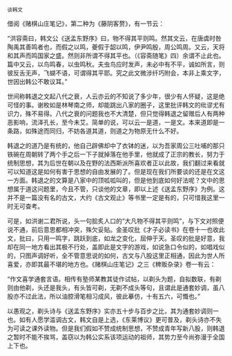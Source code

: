     谈韩文 

   借阅《赌棋山庄笔记》，第二种为《藤阴客赘》，有一节云：

   “洪容斋曰，韩文公《送孟东野序》曰，物不得其平则鸣。然其文云，在唐虞时咎陶禹其善鸣者也，而假之以鸣，夔假于韶以鸣，伊尹鸣殷，周公鸣周。又云，天将和其声而鸣国家之盛。然则非所谓不得其平也。（《容斋随笔》四）余谓不止此也。篇中又云，以鸟鸣春，以虫鸣秋。夫虫鸟应时发声，未必中有不平，诚如所言，则彼反舌无声，飞蝴不语，可谓得其平耶。究之此文微涉纤巧附会，本非上乘文字，世因出韩公不敢议耳。”

   世间称韩退之文起八代之衰，人云亦云的不知说了多少年，很少有人怀疑，这是绝可怪的事。谢枚如是林琴南之师，却能跳出八家的圈子，这里批评韩文的纰谬尤有识力，殊不易得。八代之衰的问题我也不大清楚，但只觉得韩退之留赠后人有两种恶影响，流泽孔长，至今未艾。简单的说，可以云一是道，一是文。本来道即是一条路，如殊途而同归，不妨各道其道，则道之为物原无什么不好。

   韩退之的道乃是有统的，他自己辟佛却中了衣钵的迷，以为吾家周公三吐哺的那只铁碗在周朝转了两个手之后一下子就掉落在他手里，他就成了正宗的教长，努力于统制思想，其为后世在朝以及在野的法西斯派所喜欢者正以此故，我们翻过来看就可以知道这是如何有害于思想的自由发展的了。但是现在我们所要谈的还是在文这一方面。韩退之的文算是八家中的顶呱呱叫的，但是他到底如何好法呢？文中的思想属于道这问题里，今且不管，只谈他的文章，即以上述《送孟东野序》为例。这并不是一篇没有名的古文，大约《古文观止》等书里一定是有的，只可惜我这里一时无可查考。

   可是，如洪谢二君所说，头一句脍炙人口的“大凡物不得其平则鸣”，与下文对照便说不通，前后意思都相冲突，殊欠妥贴。金圣叹批《才子必读书》在卷十一也收此文，批曰，只用一鸣字，跳跃到底，如龙之变化，屈伸于天。圣叹的批是好意，我却在同一地方看出其极不行处，盖即此是文字的游戏，如说急口令似的，如唱戏似的，只图声调好听，全不管意思说的如何，古文与八股这里正相通，因此为世人所喜爱，亦即其最不堪的地方也。《赌棋山庄笔记》之三《稗贩杂录》卷一有云：

   “作文喜学通套言语。相传有塾师某教其徒作试帖，以剃头为题，自拟数联，有剃则由他剃，头还是我头，有头皆可剃，无剃不成头等句，且谓此是通套妙调，虽八股亦不过此法，所以油腔滑笔相习成风，彼此摹仿，十有五六，可慨也。”

   以愚观之，剃头诗与《送孟东野序》实亦五十步与百步之比，其为通套妙调则一也。如有人愿学滥调古文，韩文自是上选，《东莱博议》更可普及，剃头诗亦不失为可读之课外读物。但是我们假如不赞成统制思想，不赞成青年写新八股，则韩退之暂时不能不挨骂，盖窃以为韩公实系该项运动的祖师，其势力至今尚弥漫于全国上下也。

